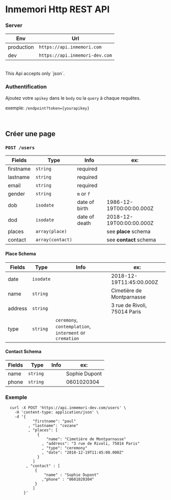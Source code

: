 # Inmemori Http REST API  

### Server

| Env        | Url                              |
|------------|----------------------------------|
| production | `https://api.inmemori.com`       |
| dev        | `https://api.inmemori-dev.com`   |

<br/>
This Api accepts only `json`.

### Authentification

Ajoutez votre `apikey` dans le `body` ou la `query` à chaque requêtes. 

exemple: `/endpoint?token={yourapikey}`
  
  
<br/>

## Créer une page  

### `POST /users`

| Fields          | Type           | Info                | ex:                            |
|-----------------|----------------|---------------------|--------------------------------|
| firstname       | `string`       | required            |                                |
| lastname        | `string`       | required            |                                |
| email           | `string`       | required            |                                |
| gender          | `string`       | `m` or `f`          |                                |
| dob             | `isodate`      | date of birth       | 1986-12-19T00:00:00.000Z       |
| dod             | `isodate`      | date of death       | 2018-12-19T00:00:00.000Z       |
| places          | `array(place)` |                     | see **place** schema           |
| contact         | `array(contact)`|                     | see **contact** schema         |


#### Place Schema

| Fields          | Type           | Info                | ex:                            |
|-----------------|----------------|---------------------|--------------------------------|
| date            | `isodate`      |                     | 2018-12-19T11:45:00.000Z       |
| name            | `string`       |                     | Cimetière de Montparnasse      |
| address         | `string`       |                     | 3 rue de Rivoli, 75014 Paris   |
| type            | `string`       | `ceremony`, `contemplation`, `interment` or `cremation`|     |


#### Contact Schema

| Fields          | Type           | Info                | ex:                            |
|-----------------|----------------|---------------------|--------------------------------|
| name            | `string `      |                     | Sophie Dupont                  |
| phone           | `string `      |                     | 0601020304                     |


### Exemple

  ```curl
    curl -X POST 'https://api.inmemori-dev.com/users' \
      -H 'content-type: application/json' \
      -d '{ 
              "firstname": "paul"
            , "lastname": "cezane" 
            , "places": [
                { 
                    "name": "Cimetière de Montparnasse"
                  , "address": "3 rue de Rivoli, 75014 Paris"
                  , "type": "ceremony"
                  , "date": "2018-12-19T11:45:00.000Z"
                }
              ]
           , "contact" : [
               { 
                   "name" : "Sophie Dupont"
                  ,"phone" : "0601020304"
               }
              ] 
          }'
  ```

